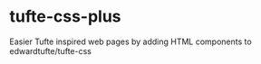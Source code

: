 # tufte-css-plus
Easier Tufte inspired web pages by adding HTML components to edwardtufte/tufte-css
